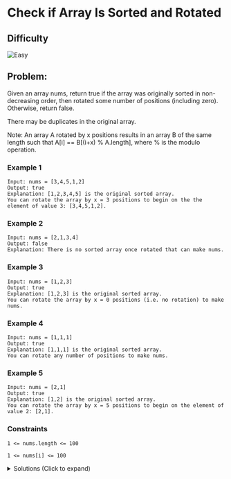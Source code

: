 # Check if Array Is Sorted and Rotated

## Difficulty

![Easy](https://img.shields.io/badge/easy-5cb85c?style=for-the-badge&logoColor=white)

## Problem:

Given an array nums, return true if the array was originally sorted in non-decreasing order, then rotated some number of positions (including zero). Otherwise, return false.

There may be duplicates in the original array.

Note: An array A rotated by x positions results in an array B of the same length such that A[i] == B[(i+x) % A.length], where % is the modulo operation.

### Example 1

```
Input: nums = [3,4,5,1,2]
Output: true
Explanation: [1,2,3,4,5] is the original sorted array.
You can rotate the array by x = 3 positions to begin on the the element of value 3: [3,4,5,1,2].
```

### Example 2

```
Input: nums = [2,1,3,4]
Output: false
Explanation: There is no sorted array once rotated that can make nums.
```

### Example 3

```
Input: nums = [1,2,3]
Output: true
Explanation: [1,2,3] is the original sorted array.
You can rotate the array by x = 0 positions (i.e. no rotation) to make nums.
```

### Example 4

```
Input: nums = [1,1,1]
Output: true
Explanation: [1,1,1] is the original sorted array.
You can rotate any number of positions to make nums.
```

### Example 5

```
Input: nums = [2,1]
Output: true
Explanation: [1,2] is the original sorted array.
You can rotate the array by x = 5 positions to begin on the element of value 2: [2,1].
```

### Constraints

`1 <= nums.length <= 100`

`1 <= nums[i] <= 100`

<details>
  <summary>Solutions (Click to expand)</summary>

### Explanation

#### Compare with Neighbor

In a sorted array, every number is always less than or equal to its right neighbor. If at any point there is a number that is greater than its right neighbor, the array can be considered is unsorted.

```
[2 1 3 4]
 ^ ^      // nums[0] is greater than nums[1], the array is unsorted
```

This changes once an array is rotated. When the array is rotated to the right, the right most greatest element overflows back into the front of the array causing it to be greater than its right neighbor

```
[1 2 3 4] ->

[4 1 2 3]
 ^ ^      // nums[0] is greater than its neighbor
```

This can only happen once as all the number remain the same. Because of this we can say that if more than one element in the array is ever greater than its neighbor then the array is considered to be unsorted, even if its rotated.

Time: `O(N)`

Space: `O(1)`

- [JavaScript](./check-if-array-is-sorted-and-rotated.js)
- [TypeScript](./check-if-array-is-sorted-and-rotated.ts)
- [Java](./check-if-array-is-sorted-and-rotated.java)
- [Go](./check-if-array-is-sorted-and-rotated.go)

</details>
